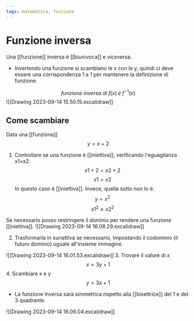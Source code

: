 ```yaml
---
tags: matematica, funzione
---
```

# Funzione inversa
Una [[funzione]] inversa è [[biunivoca]] e viceversa.
- Invertendo una funzione si scambiano le x con le y, quindi ci deve essere una corrispondenza 1 a 1 per mantenere la definizione di funzione.

$$
funzione \:inversa\:di\;f(x)\;è\;f^{-1}(x)
$$
![[Drawing 2023-09-14 15.50.15.excalidraw]]
## Come scambiare
Data una [[funzione]]  
$$
y=x+2
$$
1. Controllare se una funzione è [[iniettiva]], verificando l'eguaglianza x1=x2:
$$
x1+2=x2+2
$$
$$
x1=x2
$$
In questo caso è [[iniettiva]].
Invece, quella sotto non lo è.
$$
y=x^2
$$
$$
{x1}^2≠{x2}^2
$$

Se necessario posso restringere il dominio per rendere una funzione [[iniettiva]].
![[Drawing 2023-09-14 16.08.29.excalidraw]]


2. Trasformarla in suriettiva se necessario, Impostando il codominio (il futuro dominio) uguale all'insieme immagine.

![[Drawing 2023-09-14 16.01.53.excalidraw]]
3. Trovare il valore di x
$$
x=3y+1
$$
4. Scambiare x e y
$$
y=3x+1
$$

- La funzione inversa sarà simmetrica rispetto alla [[bisettrice]] del 1 e del 3 quadrante.

![[Drawing 2023-09-14 16.06.04.excalidraw]]